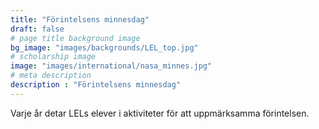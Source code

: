 ```yaml
---
title: "Förintelsens minnesdag"
draft: false
# page title background image
bg_image: "images/backgrounds/LEL_top.jpg"
# scholarship image
image: "images/international/nasa_minnes.jpg"
# meta description
description : "Förintelsens minnesdag"
---
```


Varje år detar LELs elever i aktiviteter för att uppmärksamma förintelsen.